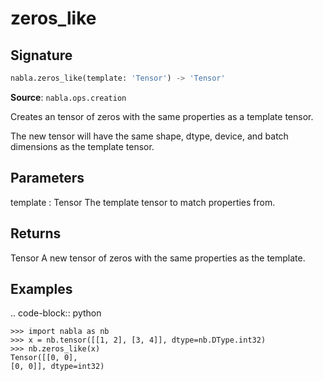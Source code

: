 # zeros_like

## Signature

```python
nabla.zeros_like(template: 'Tensor') -> 'Tensor'
```

**Source**: `nabla.ops.creation`

Creates an tensor of zeros with the same properties as a template tensor.

The new tensor will have the same shape, dtype, device, and batch
dimensions as the template tensor.

Parameters
----------
template : Tensor
    The template tensor to match properties from.

Returns
-------
Tensor
    A new tensor of zeros with the same properties as the template.

Examples
--------

.. code-block:: python

    >>> import nabla as nb
    >>> x = nb.tensor([[1, 2], [3, 4]], dtype=nb.DType.int32)
    >>> nb.zeros_like(x)
    Tensor([[0, 0],
    [0, 0]], dtype=int32)

